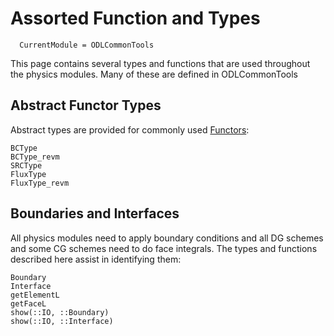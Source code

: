 # Assorted Function and Types

```@meta
  CurrentModule = ODLCommonTools
```

This page contains several types and functions that are used throughout the
physics modules.  Many of these are defined in ODLCommonTools

## Abstract Functor Types
Abstract types are provided for commonly used [Functors](@ref):

```@docs
BCType
BCType_revm
SRCType
FluxType
FluxType_revm
```


## Boundaries and Interfaces

All physics modules need to apply boundary conditions and all DG schemes
and some CG schemes need to do face integrals.
The types and functions described here assist in identifying them:

```@docs
Boundary
Interface
getElementL
getFaceL
show(::IO, ::Boundary)
show(::IO, ::Interface)
```

